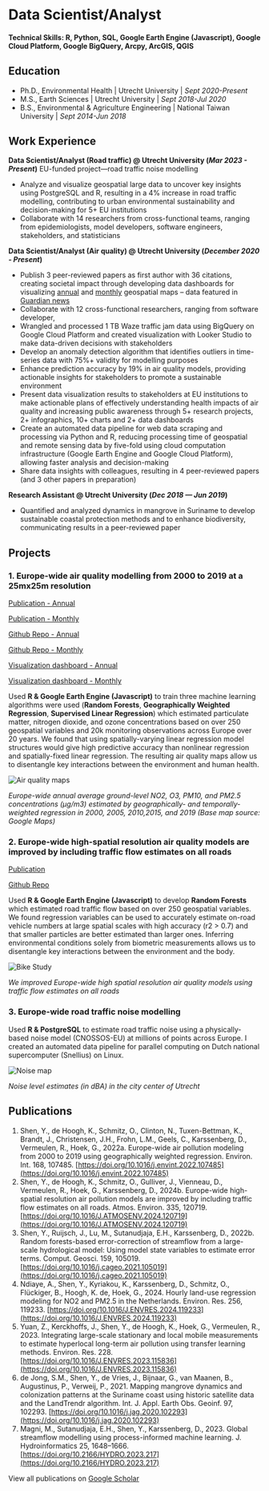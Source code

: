 # Data Scientist/Analyst

#### Technical Skills: R, Python, SQL, Google Earth Engine (Javascript), Google Cloud Platform, Google BigQuery, Arcpy, ArcGIS, QGIS

## Education
- Ph.D., Environmental Health  | Utrecht University | _Sept 2020-Present_
- M.S., Earth Sciences	| Utrecht University | _Sept 2018-Jul 2020_
- B.S., Environmental & Agriculture Engineering | National Taiwan University | _Sept 2014-Jun 2018_

## Work Experience
**Data Scientist/Analyst (Road traffic) @ Utrecht University (_Mar 2023  - Present_)**
EU-funded project—road traffic noise modelling
- Analyze and visualize geospatial large data to uncover key insights using PostgreSQL and R, resulting in a 4% increase in road traffic modelling, contributing to urban environmental sustainability and decision-making for 5+ EU institutions
- Collaborate with 14 researchers from cross-functional teams, ranging from epidemiologists, model developers, software engineers, stakeholders, and statisticians



**Data Scientist/Analyst (Air quality) @ Utrecht University (_December 2020 - Present_)**
-	Publish 3 peer-reviewed papers as first author with 36 citations, creating societal impact through developing data dashboards for visualizing [annual](https://youchenshenuu.users.earthengine.app/view/expanse-air-pollution-20-yr-maps) and [monthly](https://youchenshenuu.users.earthengine.app/view/expanse-monthly-average-air-pollution-maps) geospatial maps – data featured in [Guardian news](https://www.theguardian.com/environment/2023/sep/20/revealed-almost-everyone-in-europe-breathing-toxic-air)
-	Collaborate with 12 cross-functional researchers, ranging from software developer, 
-	Wrangled and processed 1 TB Waze traffic jam data using BigQuery on Google Cloud Platform and created visualization with Looker Studio to make data-driven decisions with stakeholders
-	Develop an anomaly detection algorithm that identifies outliers in time-series data with 75%+ validity for modelling purposes
-	Enhance prediction accuracy by 19% in air quality models, providing actionable insights for stakeholders to promote a sustainable environment
-	Present data visualization results to stakeholders at EU institutions to make actionable plans of effectively understanding health impacts of air quality and increasing public awareness through 5+ research projects, 2+ infographics, 10+ charts and 2+ data dashboards
-	Create an automated data pipeline for web data scraping and processing via Python and R, reducing processing time of geospatial and remote sensing data by five-fold using cloud computation infrastructure (Google Earth Engine and Google Cloud Platform), allowing faster analysis and decision-making
-	Share data insights with colleagues, resulting in 4 peer-reviewed papers (and 3 other papers in preparation)

**Research Assistant @ Utrecht University (_Dec 2018 — Jun 2019_)**
-	Quantified and analyzed dynamics in mangrove in Suriname to develop sustainable coastal protection methods and to enhance biodiversity, communicating results in a peer-reviewed paper

## Projects
### 1. Europe-wide air quality modelling from 2000 to 2019 at a 25mx25m resolution
[Publication - Annual](https://www.sciencedirect.com/science/article/pii/S0160412022004123)

[Publication - Monthly](https://www.sciencedirect.com/science/article/pii/S0048969724006879)

[Github Repo - Annual](https://github.com/co822ee/EXPANSE_algorithm)

[Github Repo - Monthly](https://github.com/co822ee/expanse_multiyear/)

[Visualization dashboard - Annual](https://youchenshenuu.users.earthengine.app/view/expanse-air-pollution-20-yr-maps)

[Visualization dashboard - Monthly](https://youchenshenuu.users.earthengine.app/view/expanse-monthly-average-air-pollution-maps)

Used **R & Google Earth Engine (Javascript)** to train three machine learning algorithms were used (**Random Forests**, **Geographically Weighted Regression**, **Supervised Linear Regression**) which estimated particulate matter, nitrogen dioxide, and ozone concentrations based on over 250 geospatial variables and 20k monitoring observations across Europe over 20 years. We found that using spatially-varying linear regression model structures would give high predictive accuracy than nonlinear regression and spatially-fixed linear regression. The resulting air quality maps allow us to disentangle key interactions between the environment and human health.

![Air quality maps](/assets/img/air-quality-maps.jpg)

_Europe-wide annual average ground-level NO2, O3, PM10, and PM2.5 concentrations (µg/m3) estimated by geographically- and temporally-weighted regression in 2000, 2005, 2010,2015, and 2019 (Base map source: Google Maps)_

### 2. Europe-wide high-spatial resolution air quality models are improved by including traffic flow estimates on all roads

[Publication](https://www.sciencedirect.com/science/article/pii/S1352231024003947)

[Github Repo](https://github.com/co822ee/eu_roadTraffic)

Used **R & Google Earth Engine (Javascript)** to develop **Random Forests** which estimated road traffic flow based on over 250 geospatial variables. We found regression variables can be used to accurately estimate on-road vehicle numbers at large spatial scales with high accuracy (r2 > 0.7) and that smaller particles are better estimated than larger ones. Inferring environmental conditions solely from biometric measurements allows us to disentangle key interactions between the environment and the body.

![Bike Study](/assets/img/AtmosphericEnvironment-toc.jpg)

_We improved Europe-wide high spatial resolution air quality models using traffic flow estimates on all roads_

### 3. Europe-wide road traffic noise modelling

Used **R & PostgreSQL** to estimate road traffic noise using a physically-based noise model (CNOSSOS-EU) at millions of points across Europe. I created an automated data pipeline for parallel computing on Dutch national supercomputer (Snellius) on Linux.

![Noise map](/assets/img/noise-utrecht.jpg)

_Noise level estimates (in dBA) in the city center of Utrecht_



## Publications
1. Shen, Y., de Hoogh, K., Schmitz, O., Clinton, N., Tuxen-Bettman, K., Brandt, J., Christensen, J.H., Frohn, L.M., Geels, C., Karssenberg, D., Vermeulen, R., Hoek, G., 2022a. Europe-wide air pollution modeling from 2000 to 2019 using geographically weighted regression. Environ. Int. 168, 107485. [https://doi.org/10.1016/j.envint.2022.107485](https://doi.org/10.1016/j.envint.2022.107485)
2. Shen, Y., de Hoogh, K., Schmitz, O., Gulliver, J., Vienneau, D., Vermeulen, R., Hoek, G., Karssenberg, D., 2024b. Europe-wide high-spatial resolution air pollution models are improved by including traffic flow estimates on all roads. Atmos. Environ. 335, 120719. [https://doi.org/10.1016/J.ATMOSENV.2024.120719](https://doi.org/10.1016/J.ATMOSENV.2024.120719)
3. Shen, Y., Ruijsch, J., Lu, M., Sutanudjaja, E.H., Karssenberg, D., 2022b. Random forests-based error-correction of streamflow from a large-scale hydrological model: Using model state variables to estimate error terms. Comput. Geosci. 159, 105019. [https://doi.org/10.1016/j.cageo.2021.105019](https://doi.org/10.1016/j.cageo.2021.105019)
4. Ndiaye, A., Shen, Y., Kyriakou, K., Karssenberg, D., Schmitz, O., Flückiger, B., Hoogh, K. de, Hoek, G., 2024. Hourly land-use regression modeling for NO2 and PM2.5 in the Netherlands. Environ. Res. 256, 119233. [https://doi.org/10.1016/J.ENVRES.2024.119233](https://doi.org/10.1016/J.ENVRES.2024.119233)
5. Yuan, Z., Kerckhoffs, J., Shen, Y., de Hoogh, K., Hoek, G., Vermeulen, R., 2023. Integrating large-scale stationary and local mobile measurements to estimate hyperlocal long-term air pollution using transfer learning methods. Environ. Res. 228. [https://doi.org/10.1016/J.ENVRES.2023.115836](https://doi.org/10.1016/J.ENVRES.2023.115836)
6. de Jong, S.M., Shen, Y., de Vries, J., Bijnaar, G., van Maanen, B., Augustinus, P., Verweij, P., 2021. Mapping mangrove dynamics and colonization patterns at the Suriname coast using historic satellite data and the LandTrendr algorithm. Int. J. Appl. Earth Obs. Geoinf. 97, 102293. [https://doi.org/10.1016/j.jag.2020.102293](https://doi.org/10.1016/j.jag.2020.102293)
7. Magni, M., Sutanudjaja, E.H., Shen, Y., Karssenberg, D., 2023. Global streamflow modelling using process-informed machine learning. J. Hydroinformatics 25, 1648–1666. [https://doi.org/10.2166/HYDRO.2023.217](https://doi.org/10.2166/HYDRO.2023.217)

View all publications on [Google Scholar](https://scholar.google.com/citations?user=0zgXCWwAAAAJ&hl=en)
